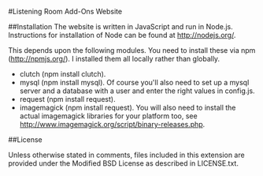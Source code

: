 #Listening Room Add-Ons Website

##Installation
The website is written in JavaScript and run in Node.js. Instructions for installation of Node can be found at http://nodejs.org/.

This depends upon the following modules. You need to install these via npm (http://npmjs.org/). I installed them all locally rather than globally.

 * clutch (npm install clutch).
 * mysql (npm install mysql). Of course you'll also need to set up a mysql server and a database with a user and enter the right values in config.js.
 * request (npm install request).
 * imagemagick (npm install request). You will also need to install the actual imagemagick libraries for your platform too, see http://www.imagemagick.org/script/binary-releases.php.

##License

Unless otherwise stated in comments, files included in this extension are provided under the Modified BSD License as described in LICENSE.txt.
